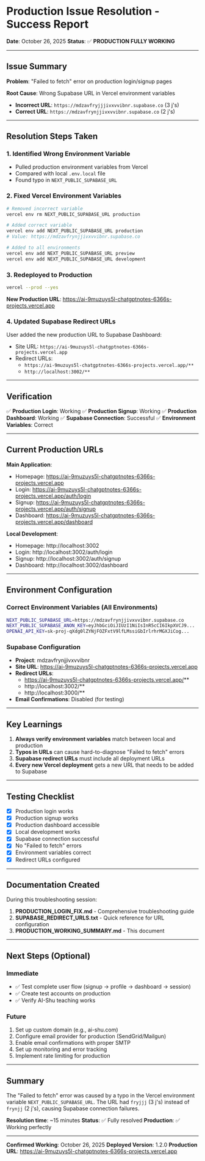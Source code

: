 # Production Issue Resolution - Success Report

**Date**: October 26, 2025
**Status**: ✅ **PRODUCTION FULLY WORKING**

---

## Issue Summary

**Problem**: "Failed to fetch" error on production login/signup pages

**Root Cause**: Wrong Supabase URL in Vercel environment variables
- **Incorrect URL**: `https://mdzavfryjjjivxvvibnr.supabase.co` (3 j's)
- **Correct URL**: `https://mdzavfrynjjivxvvibnr.supabase.co` (2 j's)

---

## Resolution Steps Taken

### 1. Identified Wrong Environment Variable
- Pulled production environment variables from Vercel
- Compared with local `.env.local` file
- Found typo in `NEXT_PUBLIC_SUPABASE_URL`

### 2. Fixed Vercel Environment Variables
```bash
# Removed incorrect variable
vercel env rm NEXT_PUBLIC_SUPABASE_URL production

# Added correct variable
vercel env add NEXT_PUBLIC_SUPABASE_URL production
# Value: https://mdzavfrynjjivxvvibnr.supabase.co

# Added to all environments
vercel env add NEXT_PUBLIC_SUPABASE_URL preview
vercel env add NEXT_PUBLIC_SUPABASE_URL development
```

### 3. Redeployed to Production
```bash
vercel --prod --yes
```

**New Production URL**: https://ai-9muzuys5l-chatgptnotes-6366s-projects.vercel.app

### 4. Updated Supabase Redirect URLs
User added the new production URL to Supabase Dashboard:
- Site URL: `https://ai-9muzuys5l-chatgptnotes-6366s-projects.vercel.app`
- Redirect URLs:
  - `https://ai-9muzuys5l-chatgptnotes-6366s-projects.vercel.app/**`
  - `http://localhost:3002/**`

---

## Verification

✅ **Production Login**: Working
✅ **Production Signup**: Working
✅ **Production Dashboard**: Working
✅ **Supabase Connection**: Successful
✅ **Environment Variables**: Correct

---

## Current Production URLs

**Main Application**:
- Homepage: https://ai-9muzuys5l-chatgptnotes-6366s-projects.vercel.app
- Login: https://ai-9muzuys5l-chatgptnotes-6366s-projects.vercel.app/auth/login
- Signup: https://ai-9muzuys5l-chatgptnotes-6366s-projects.vercel.app/auth/signup
- Dashboard: https://ai-9muzuys5l-chatgptnotes-6366s-projects.vercel.app/dashboard

**Local Development**:
- Homepage: http://localhost:3002
- Login: http://localhost:3002/auth/login
- Signup: http://localhost:3002/auth/signup
- Dashboard: http://localhost:3002/dashboard

---

## Environment Configuration

### Correct Environment Variables (All Environments)
```bash
NEXT_PUBLIC_SUPABASE_URL=https://mdzavfrynjjivxvvibnr.supabase.co
NEXT_PUBLIC_SUPABASE_ANON_KEY=eyJhbGciOiJIUzI1NiIsInR5cCI6IkpXVCJ9...
OPENAI_API_KEY=sk-proj-qXdg0lZYNjFOZFxtV9lfLMssiGbIrlrhrMGXJiCog...
```

### Supabase Configuration
- **Project**: mdzavfrynjjivxvvibnr
- **Site URL**: https://ai-9muzuys5l-chatgptnotes-6366s-projects.vercel.app
- **Redirect URLs**:
  - https://ai-9muzuys5l-chatgptnotes-6366s-projects.vercel.app/**
  - http://localhost:3002/**
  - http://localhost:3000/**
- **Email Confirmations**: Disabled (for testing)

---

## Key Learnings

1. **Always verify environment variables** match between local and production
2. **Typos in URLs** can cause hard-to-diagnose "Failed to fetch" errors
3. **Supabase redirect URLs** must include all deployment URLs
4. **Every new Vercel deployment** gets a new URL that needs to be added to Supabase

---

## Testing Checklist

- [x] Production login works
- [x] Production signup works
- [x] Production dashboard accessible
- [x] Local development works
- [x] Supabase connection successful
- [x] No "Failed to fetch" errors
- [x] Environment variables correct
- [x] Redirect URLs configured

---

## Documentation Created

During this troubleshooting session:
1. **PRODUCTION_LOGIN_FIX.md** - Comprehensive troubleshooting guide
2. **SUPABASE_REDIRECT_URLS.txt** - Quick reference for URL configuration
3. **PRODUCTION_WORKING_SUMMARY.md** - This document

---

## Next Steps (Optional)

### Immediate
- ✅ Test complete user flow (signup → profile → dashboard → session)
- ✅ Create test accounts on production
- ✅ Verify AI-Shu teaching works

### Future
1. Set up custom domain (e.g., ai-shu.com)
2. Configure email provider for production (SendGrid/Mailgun)
3. Enable email confirmations with proper SMTP
4. Set up monitoring and error tracking
5. Implement rate limiting for production

---

## Summary

The "Failed to fetch" error was caused by a typo in the Vercel environment variable `NEXT_PUBLIC_SUPABASE_URL`. The URL had `fryjjj` (3 j's) instead of `frynjj` (2 j's), causing Supabase connection failures.

**Resolution time**: ~15 minutes
**Status**: ✅ Fully resolved
**Production**: ✅ Working perfectly

---

**Confirmed Working**: October 26, 2025
**Deployed Version**: 1.2.0
**Production URL**: https://ai-9muzuys5l-chatgptnotes-6366s-projects.vercel.app
